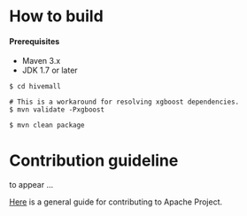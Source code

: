 # How to build

#### Prerequisites

* Maven 3.x
* JDK 1.7 or later

```
$ cd hivemall

# This is a workaround for resolving xgboost dependencies.
$ mvn validate -Pxgboost
 
$ mvn clean package
```

# Contribution guideline

to appear ...

[Here](http://www.apache.org/foundation/getinvolved.html) is a general guide for contributing to Apache Project.

